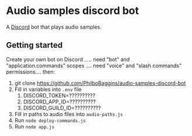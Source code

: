 Audio samples discord bot
=========================

A [Discord](https://discord.com/) bot that plays audio samples.

Getting started
---------------

Create your own bot on Discord ..... need "bot" and "application.commands" scopes .... need "voice" and "slash commands" permissions.... then:

1. git clone https://github.com/PhilboBaggins/audio-samples-discord-bot
2. Fill in variables into `.env` file
   1. DISCORD_TOKEN=??????????
   2. DISCORD_APP_ID=??????????
   3. DISCORD_GUILD_ID=??????????
3. Fill in paths to audio files into `audio-paths.js`
4. Run `node deploy-commands.js`
5. Run `node app.js`
